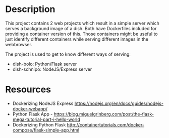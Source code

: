 # Description
This project contains 2 web projects which result in a simple server which serves a background image of a dish.
Both have Dockerfiles included for providing a container version of this. Those containers might be useful to just identify different containers while serving different images in the webbrowser.

The project is used to get to know different ways of serving:
- dish-bolo: Python/Flask server
- dish-schnipo: NodeJS/Express server

# Resources
- Dockerizing NodeJS Express https://nodejs.org/en/docs/guides/nodejs-docker-webapp/
- Python Flask App - https://blog.miguelgrinberg.com/post/the-flask-mega-tutorial-part-i-hello-world
- Dockerizing Python Flask http://containertutorials.com/docker-compose/flask-simple-app.html
